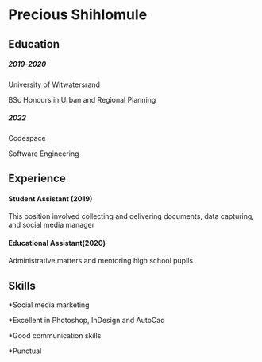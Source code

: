 </head>
<body> 
  <h1>Precious Shihlomule</h1>
    </head>
    <body> 
    <h2>Education</h2> 
    <h5>2019-2020</h5>  
    <p>University of Witwatersrand</p>
    <p>BSc Honours in Urban and Regional Planning</p>
 
<h5>2022</h5>
  <p>Codespace</p>
  <p>Software Engineering</p>
  </head>
  <body>
  <h2>Experience</h2>
  <h4>Student Assistant (2019)</h4>
  <p>This position involved collecting and delivering documents, data capturing, and social media manager</p>
  
  <h4>Educational Assistant(2020)</h4>
  <p>Administrative matters and mentoring high school pupils</h4>
  
  <h2>Skills</h2>
  <p>*Social media marketing</p>
  <p>*Excellent in Photoshop, InDesign and AutoCad</p>
  <p>*Good communication skills</p>
  <p>*Punctual</p>
